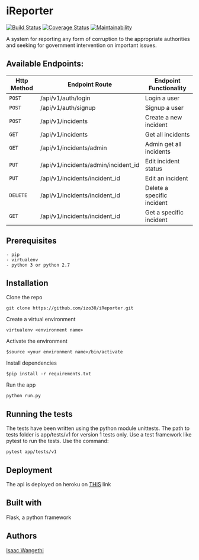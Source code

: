 # iReporter

[![Build Status](https://travis-ci.org/izo30/iReporter.svg?branch=develop)](https://travis-ci.org/izo30/iReporter) [![Coverage Status](https://coveralls.io/repos/github/izo30/iReporter/badge.svg?branch=ch-add-tests-162368098)](https://coveralls.io/github/izo30/iReporter?branch=ch-add-tests-162368098) [![Maintainability](https://api.codeclimate.com/v1/badges/ef698b481f64d9160d87/maintainability)](https://codeclimate.com/github/izo30/iReporter/maintainability)

A system for reporting any form of corruption to the appropriate authorities and seeking for government intervention on important issues.

## Available Endpoints:

| Http Method | Endpoint Route | Endpoint Functionality
| --- | --- | --- |
| `POST` | /api/v1/auth/login | Login a user |
| `POST` | /api/v1/auth/signup | Signup a user |
| `POST` | /api/v1/incidents | Create a new incident |
| `GET` | /api/v1/incidents | Get all incidents |
| `GET` | /api/v1/incidents/admin | Admin get all incidents |
| `PUT` | /api/v1/incidents/admin/incident_id | Edit incident status |
| `PUT` | /api/v1/incidents/incident_id | Edit an incident |
| `DELETE` | /api/v1/incidents/incident_id | Delete a specific incident |
| `GET` | /api/v1/incidents/incident_id | Get a specific incident |

## Prerequisites

```
- pip
- virtualenv
- python 3 or python 2.7
```

## Installation
Clone the repo
```
git clone https://github.com/izo30/iReporter.git
```
Create a virtual environment
```
virtualenv <environment name>
```
Activate the environment
```
$source <your environment name>/bin/activate
```
Install dependencies
```
$pip install -r requirements.txt
```
Run the app
```
python run.py
```

## Running the tests
The tests have been written using the python module unittests. The path to tests folder is app/tests/v1 for version 1 tests only. Use a test framework like pytest to run the tests. Use the command:
```
pytest app/tests/v1
```

## Deployment
The api is deployed on heroku on [THIS](https://kbucket-api-heroku-ireporter.herokuapp.com/api/v1/ "Heroku Link") link

## Built with
Flask, a python framework

## Authors
[Isaac Wangethi](https://github.com/izo30 "Isaac Wangethi")
